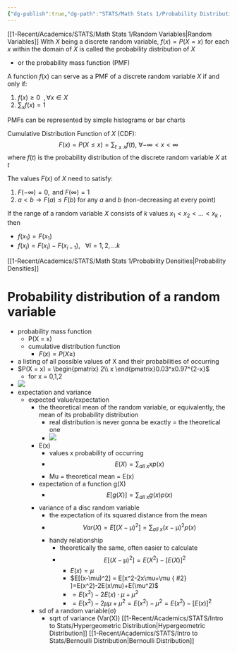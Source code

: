 ```yaml
---
{"dg-publish":true,"dg-path":"STATS/Math Stats 1/Probability Distributions.md","permalink":"/stats/math-stats-1/probability-distributions/","created":"2024-10-01T16:54:34.929-04:00","updated":"2025-07-07T18:02:31.401-04:00"}
---
```


[[1-Recent/Academics/STATS/Math Stats 1/Random Variables\|Random Variables]]
With $X$ being a discrete random variable, $f(x)=P(X=x)$ for each $x$ within the domain of $X$ is called the probability distribution of $X$
- or the probability mass function (PMF)

A function $f(x)$ can serve as a PMF of a discrete random variable $X$ if and only if:
1. $f(x)\geq0\ \ , \forall x\in X$
2. $\sum_{x}f(x)=1$

PMFs can be represented by simple histograms or bar charts

Cumulative Distribution Function of $X$ (CDF):
$$
F(x)=P(X\leq x)=\sum_{t\leq x}f(t),\ \forall -\infty<x<\infty
$$
where $f(t)$ is the probability distribution of the discrete random variable $X$ at $t$

The values $F(x)$ of $X$ need to satisfy:
1. $F(-\infty)=0,\text{ and }F(\infty)=1$
2. $a<b\to F(a)\leq F(b)$ for any $a$ and $b$ (non-decreasing at every point)

If the range of a random variable $X$ consists of $k$ values $x_{1}<x_{2}<\dots<x_{k}$ , then 
- $f(x_{1})=F(x_{1})$
- $f(x_{i})=F(x_{i})-F(x_{i-1}),\ \ \ \forall i=1,2,\dots k$

[[1-Recent/Academics/STATS/Math Stats 1/Probability Densities\|Probability Densities]]


# Probability distribution of a random variable
- probability mass function
	- P(X = x)
	- cumulative distribution function
		- $F(x) = P(X \geq )$
- a listing of all possible values of X and their probabilities of occurring
- $P(X = x) = \begin{pmatrix}   2\\   x   \end{pmatrix}0.03^x0.97^{2-x}$
	- for x = 0,1,2
- ![](https://i.imgur.com/2PEm6my.png)
- expectation and variance
	- expected value/expectation
		- the theoretical mean of the random variable, or equivalently, the mean of its probability distribution
			- real distribution is never gonna be exactly = the theoretical one
			- ![](https://i.imgur.com/XyZIXXt.png)
		- E(x)
			- values x probability of occurring
			- $$E(X) = \sum_{all\ x}xp(x)$$
			- Mu = theoretical mean = E(x)
		- expectation of a function g(X)
			- $$E[g(X)] = \sum_{all\ x}g(x)p(x)$$
		- variance of a disc random variable
			- the expectation of its squared distance from the mean
			- $$Var(X) = E[(X-\upmu )^2] = \sum_{all\ x}(x- \upmu )^2p(x)$$
			- handy relationship
				- theoretically the same, often easier to calculate
				- $$ E[(X-\upmu )^2] = E(X^2) - [E(X)]^2 $$
					- $E(x)=\mu$
					- $E[(x-\mu)^2] = E[x^2-2x\mu+\mu
{ #2}
]=E(x^2)-2E(x\mu)+E(\mu^2)$
					- $=E(x^2)-2E(x)\cdot \mu +\mu^2$
					- $=E(x^2)-2\mu\mu+\mu^2= E(x^2)-\mu^2=E(x^2)-[E(x)]^2$
		- sd of a random variable(σ)
			- sqrt of variance (Var(X))
[[1-Recent/Academics/STATS/Intro to Stats/Hypergeometric Distribution\|Hypergeometric Distribution]]
[[1-Recent/Academics/STATS/Intro to Stats/Bernoulli Distribution\|Bernoulli Distribution]]